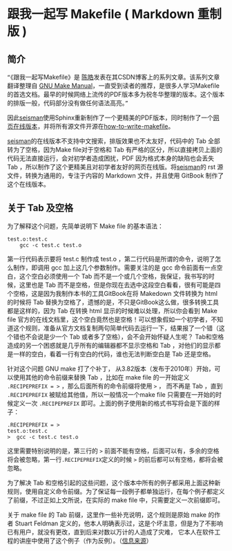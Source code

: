 # 跟我一起写 Makefile ( Markdown 重制版 )


## 简介

`“`《跟我一起写Makefile》是 [陈皓](http://coolshell.cn/haoel)发表在其CSDN博客上的系列文章。该系列文章翻译整理自 [GNU Make Manual](https://www.gnu.org/software/make/manual/)，一直受到读者的推荐，是很多人学习Makefile的首选文档。最早的时候网络上流传的PDF版本多为祝冬华整理的版本。这个版本的排版一般，代码部分没有做任何语法高亮。`”`

因此[seisman](https://seisman.info)使用Sphinx重新制作了一个更精美的PDF版本，同时制作了一个[网页在线版本](https://seisman.github.io/how-to-write-makefile/)，并将所有源文件开源在[how-to-write-makefile](https://github.com/seisman/how-to-write-makefile)。

[seisman](https://seisman.info)的在线版本不支持中文搜索，排版效果也不太友好，代码中的 Tab 全部转为了空格，因为Make file对于空格和 Tab 有严格的区分，所以直接拷贝上面的代码无法直接运行，会对初学者造成困扰，PDF 因为格式本身的缺陷也会丢失 Tab ，所以制作了这个更精美且对初学者友好的网页在线版。将[seisman](https://seisman.info)的 rst 源文件，转换为通用的，专注于内容的 Markdown 文件，并且使用 GitBook 制作了这个在线版本。

## 关于 Tab 及空格

为了解释这个问题，先简单说明下 Make file 的基本语法：

``` make file
test.o:test.c
	gcc -c test.c test.o
```

第一行代码表示要将 test.c 制作成 test.o ，第二行代码是所谓的命令，说明了怎么制作，即调用 gcc 加上这几个参数制作。需要关注的是 gcc 命令前面有一点空白，这个空白必须使用一个 Tab 而不是一个或几个空格，我保证，我书写的时候，这里也是 Tab 而不是空格，但是你现在去选中这段空白看看，很有可能是四个空格，这是因为我制作本书的工具GitBook在将 Makedown 文件转换为 html 的时候将 Tab 替换为空格了，遗憾的是，不只是GitBook这么做，很多转换工具都是这样的，因为 Tab 在转换 html 显示的时候难以处理，所以你会看到 Make file 官方的在线文档里，这个空白竟然也是空格！可以想象假如一个初学者，不知道这个规则，准备从官方文档复制两句简单代码去运行一下，结果报了一个错（这个错也不会说是少一个 Tab 或者多了空格），会不会开始怀疑人生呢？ Tab和空格造成的另一个困惑就是几乎所有的编辑器都不显示空格和 Tab ，对他们的显示都是一样的空白，看着一行有空白的代码，谁也无法判断空白是 Tab 还是空格。

针对这个问题 GNU make 打了个补丁， 从3.82版本（发布于2010年）开始，可以使用其他的命令前缀来替换 Tab ，比如在 make file 的一开始定义 `.RECIPEPREFIX = >` ，那么后面所有的命令前缀将使用 `>` ， 而不再是 Tab ，直到 `.RECIPEPREFIX` 被赋给其他值，所以一般情况一个make file 只需要在一开始的时候定义一次 `.RECIPEPREFIX` 即可。上面的例子使用新的格式书写将会是下面的样子：

``` make file
.RECIPEPREFIX = >
test.o:test.c
>  gcc -c test.c test.o
```

这里需要特别说明的是，第三行的 `>` 前面不能有空格，后面可以有，多余的空格将会被忽略，第一行`.RECIPEPREFIX`定义的时候 `>` 的前后都可以有空格，都将会被忽略。

为了解决 Tab 和空格引起的这些问题，这个版本中所有的例子都采用上面这种新规则，使用自定义命令前缀。为了保证每一段例子都单独运行，在每个例子都定义了前缀，不过正如上文所说，在实际的 make file 中，只需要定义一次前缀即可。

关于 make file 的 Tab 前缀，这里作一些补充说明，这个规则是原始 make 的作者 Stuart Feldman 定义的，他本人明确表示过，这是个坏主意，但是为了不影响已有用户，就没有更改，直到后来对数以万计的人造成了灾难， 它本人在软件工程的讲座中使用了这个例子（作为反例）。（[信息来源](https://retrocomputing.stackexchange.com/questions/20292/why-does-make-only-accept-tab-indentation)）

